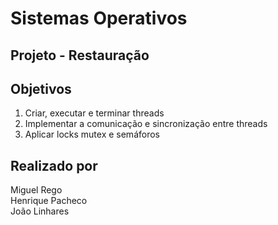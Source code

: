# Sistemas Operativos
## Projeto - Restauração
## Objetivos 
1. Criar, executar e terminar threads
2. Implementar a comunicação e sincronização entre threads
3. Aplicar locks mutex e semáforos 

## Realizado por
Miguel Rego \
Henrique Pacheco\
João Linhares